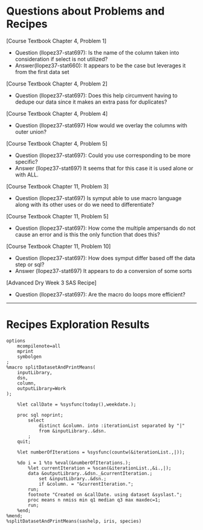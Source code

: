 
# Questions about Problems and Recipes

[Course Textbook Chapter 4, Problem 1]
- Question (llopez37-stat697): Is the name of the column taken into consideration if select is not utilized?
- Answer(llopez37-stat660): It appears to be the case but leverages it from the first data set

[Course Textbook Chapter 4, Problem 2]
- Question (llopez37-stat697): Does this help circumvent having to dedupe our data since it makes an extra pass for duplicates?

[Course Textbook Chapter 4, Problem 4]
- Question (llopez37-stat697) How would we overlay the columns with outer union?

[Course Textbook Chapter 4, Problem 5]
- Question (llopez37-stat697): Could you use corresponding to be more specific?
- Answer (llopez37-stat697) It seems that for this case it is used alone or with ALL.

[Course Textbook Chapter 11, Problem 3]
- Question (llopez37-stat697) Is symput able to use macro language along with its other uses or do we need to differentiate?

[Course Textbook Chapter 11, Problem 5]
- Question (llopez37-stat697):   How come the multiple ampersands do not cause an error and is this the only function that does this?

[Course Textbook Chapter 11, Problem 10]
- Question (llopez37-stat697): How does symput differ based off the data step or sql? 
- Answer (llopez37-stat697) It appears to do a conversion of some sorts

[Advanced Dry Week 3 SAS Recipe]
- Question (llopez37-stat697): Are the macro do loops more efficient? 




***



# Recipes Exploration Results



```
options
    mcompilenote=all
    mprint
    symbolgen
;
%macro splitDatasetAndPrintMeans(
    inputLibrary,
    dsn,
    column,
    outputLibrary=Work
);

    %let callDate = %sysfunc(today(),weekdate.);

    proc sql noprint;
        select
            distinct &column. into :iterationList separated by "|"
            from &inputLibrary..&dsn.
        ;
    quit;

    %let numberOfIterations = %sysfunc(countw(&iterationList.,|));

    %do i = 1 %to %eval(&numberOfIterations.);
        %let currentIteration = %scan(&iterationList.,&i.,|);
        data &outputLibrary..&dsn._&currentIteration.;
            set &inputLibrary..&dsn.;
            if &column. = "&currentIteration.";
        run;
        footnote "Created on &callDate. using dataset &syslast.";
        proc means n nmiss min q1 median q3 max maxdec=1;
        run;
    %end;
%mend;
%splitDatasetAndPrintMeans(sashelp, iris, species)





```
